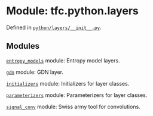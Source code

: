 
# Module: tfc.python.layers



Defined in [`python/layers/__init__.py`](https://github.com/tensorflow/compression/tree/master/python/layers/__init__.py).

<!-- Placeholder for "Used in" -->



## Modules

[`entropy_models`](../../tfc/python/layers/entropy_models.md) module: Entropy model layers.

[`gdn`](../../tfc/python/layers/gdn.md) module: GDN layer.

[`initializers`](../../tfc/python/layers/initializers.md) module: Initializers for layer classes.

[`parameterizers`](../../tfc/python/layers/parameterizers.md) module: Parameterizers for layer classes.

[`signal_conv`](../../tfc/python/layers/signal_conv.md) module: Swiss army tool for convolutions.

